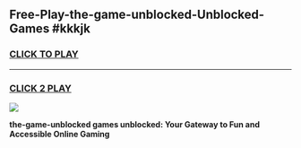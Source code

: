 
## Free-Play-the-game-unblocked-Unblocked-Games #kkkjk
<h3>
<a href="https://news.freeplayer.one?title=the-game-unblocked&ref=8M">CLICK TO PLAY</a></h3>
<hr>

<h3>
<a href="https://news.freeplayer.one?title=the-game-unblocked&ref=8M">CLICK 2 PLAY</a>
  
</h3>

<a href="https://news.freeplayer.one?title=the-game-unblocked&ref=8M"><img src="https://clearcache.store/games.png"></a>


**the-game-unblocked games unblocked: Your Gateway to Fun and Accessible Online Gaming**
